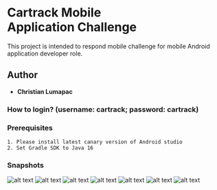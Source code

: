 # Cartrack Mobile Application Challenge

This project is intended to respond mobile challenge for mobile Android application developer role.

## Author

* **Christian Lumapac**

### How to login? (username: cartrack; password: cartrack)

### Prerequisites
```
1. Please install latest canary version of Android studio
2. Set Gradle SDK to Java 16
```

### Snapshots

![alt text](https://github.com/ccsavvy/cartrack/blob/main/Screenshot_1624248804.png?raw=true)
![alt text](https://github.com/ccsavvy/cartrack/blob/main/Screenshot_1624248812.png?raw=true)
![alt text](https://github.com/ccsavvy/cartrack/blob/main/Screenshot_1624248838.png?raw=true)
![alt text](https://github.com/ccsavvy/cartrack/blob/main/Screenshot_1624248843.png?raw=true)
![alt text](https://github.com/ccsavvy/cartrack/blob/main/Screenshot_1624248864.png?raw=true)
![alt text](https://github.com/ccsavvy/cartrack/blob/main/Screenshot_1624248884.png?raw=true)
![alt text](https://github.com/ccsavvy/cartrack/blob/main/Screenshot_1624248897.png?raw=true)
